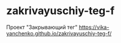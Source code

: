 # zakrivayuschiy-teg-f
Проект "Закрывающий тег"
https://vika-yanchenko.github.io/zakrivayuschiy-teg-f/